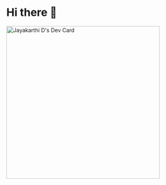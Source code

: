 # Hi there 👋

<!--
**jayakarthid/jayakarthid** is a ✨ _special_ ✨ repository because its `README.md` (this file) appears on your GitHub profile.

Here are some ideas to get you started:

- 🔭 I’m currently working on ...
- 🌱 I’m currently learning ...
- 👯 I’m looking to collaborate on ...
- 🤔 I’m looking for help with ...
- 💬 Ask me about ...
- 📫 How to reach me: ...
- 😄 Pronouns: ...
- ⚡ Fun fact: ...
-->
<a href="https://app.daily.dev/jkarthid"><img src="https://api.daily.dev/devcards/723b986b784b4e9f8e3c253186587a58.png?r=2k6" width="400" alt="Jayakarthi D's Dev Card"/></a>
